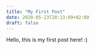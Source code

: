 ```yaml
---
title: "My First Post"
date: 2020-05-23T20:13:09+02:00
draft: false
---
```


Hello, this is my first post here! :)
